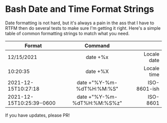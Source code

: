 # Bash Date and Time Format Strings

Date formatting is not hard, but it's always a pain in the ass that I have to RTFM then do several tests to make sure I'm getting it right. Here's a simple table of common formatting strings to match what you need.

| Format   |      Command       |   |
|----------|:-------------:|------:|
| 12/15/2021 |  date +%x | Locale date |
| 10:20:35 |  date +%X | Locale time |
| 2021-12-15T10:27:18 | date +"%Y-%m-%dT%H:%M:%S" | ISO-8601-ish |
| 2021-12-15T10:25:39-0600 | date +"%Y-%m-%dT%H:%M:%S%z" | ISO-8601 |

If you have updates, please PR!
